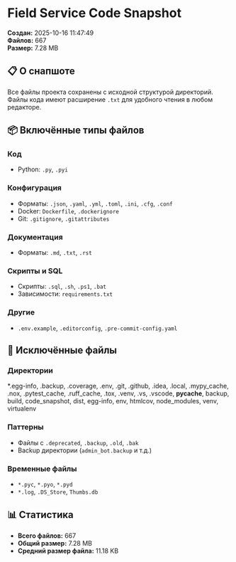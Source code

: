 # Field Service Code Snapshot

**Создан:** 2025-10-16 11:47:49  
**Файлов:** 667  
**Размер:** 7.28 MB

## 📋 О снапшоте

Все файлы проекта сохранены с исходной структурой директорий.
Файлы кода имеют расширение `.txt` для удобного чтения в любом редакторе.

## 📦 Включённые типы файлов

### Код
- Python: `.py`, `.pyi`

### Конфигурация
- Форматы: `.json`, `.yaml`, `.yml`, `.toml`, `.ini`, `.cfg`, `.conf`
- Docker: `Dockerfile`, `.dockerignore`
- Git: `.gitignore`, `.gitattributes`

### Документация
- Форматы: `.md`, `.txt`, `.rst`

### Скрипты и SQL
- Скрипты: `.sql`, `.sh`, `.ps1`, `.bat`
- Зависимости: `requirements.txt`

### Другие
- `.env.example`, `.editorconfig`, `.pre-commit-config.yaml`

## 🚫 Исключённые файлы

### Директории
*.egg-info, .backup, .coverage, .env, .git, .github, .idea, .local, .mypy_cache, .nox, .pytest_cache, .ruff_cache, .tox, .venv, .vs, .vscode, __pycache__, backup, build, code_snapshot, dist, egg-info, env, htmlcov, node_modules, venv, virtualenv

### Паттерны
- Файлы с `.deprecated`, `.backup`, `.old`, `.bak`
- Backup директории (`admin_bot.backup` и т.д.)

### Временные файлы
- `*.pyc`, `*.pyo`, `*.pyd`
- `*.log`, `.DS_Store`, `Thumbs.db`

## 📊 Статистика

- **Всего файлов:** 667
- **Общий размер:** 7.28 MB
- **Средний размер файла:** 11.18 KB
